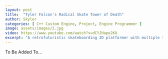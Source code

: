 ```yaml
---
layout: post
title:  "Tyler Falcon's Radical Skate Tower of Death"
author: Skyler
categories: [ C++ Custom Engine, Project, Engine Programmer ]
image: assets/images/2.jpg
video: https://www.youtube.com/watch?v=dCYJHapo2KU
excerpt: "A retrofuturistic skateboarding 2D platformer with multiple tricks, grindrails, and halfpipes! \n I worked on the level design and level editor."
---
```


To Be Added To...
